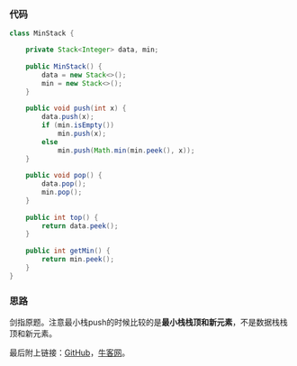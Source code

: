 ### 代码

``` java
class MinStack {

    private Stack<Integer> data, min;
    
    public MinStack() {
        data = new Stack<>();
        min = new Stack<>();
    }
    
    public void push(int x) {
        data.push(x);
        if (min.isEmpty())
            min.push(x);
        else
            min.push(Math.min(min.peek(), x));
    }
    
    public void pop() {
        data.pop();
        min.pop();
    }
    
    public int top() {
        return data.peek();
    }
    
    public int getMin() {
        return min.peek();
    }
}

```



### 思路

剑指原题。注意最小栈push的时候比较的是**最小栈栈顶和新元素**，不是数据栈栈顶和新元素。

最后附上链接：[GitHub](https://github.com/sysuhxy2018/-offer/blob/master/%E5%8C%85%E5%90%ABmin%E5%87%BD%E6%95%B0%E7%9A%84%E6%A0%88.md)，[牛客网](https://www.nowcoder.com/practice/4c776177d2c04c2494f2555c9fcc1e49?tpId=13&tqId=11173&tPage=1&rp=1&ru=/ta/coding-interviews&qru=/ta/coding-interviews/question-ranking)。